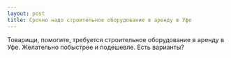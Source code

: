 ```yaml
---
layout: post 
title: Срочно надо строительное оборудование в аренду в Уфе 
--- 
```

Товарищи, помогите, требуется строительное оборудование в аренду в Уфе. Желательно побыстрее и подешевле. Есть варианты?